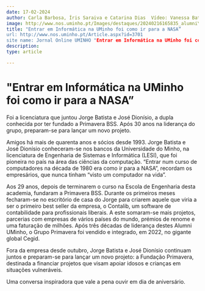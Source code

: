 ```yaml
---
date: 17-02-2024
author: Carla Barbosa, Íris Saraiva e Catarina Dias  Vídeo: Vanessa Batista e Adriana Monteiro
image: http://www.nos.uminho.pt/Images/destaques/20240216165835_alumniYT.jpg
title: "Entrar em Informática na UMinho foi como ir para a NASA”
url: http://www.nos.uminho.pt/Article.aspx?id=3701
site name: Jornal Online UMINHO "Entrar em Informática na UMinho foi como ir para a NASA”
description: 
type: article

---
```

# "Entrar em Informática na UMinho foi como ir para a NASA”


  

Foi a licenciatura que juntou Jorge Batista e José Dionísio, a dupla conhecida por ter fundado a Primavera BSS. Após 30 anos na liderança do grupo, preparam-se para lançar um novo projeto.

Amigos há mais de quarenta anos e sócios desde 1993. Jorge Batista e José Dionísio conheceram-se nos bancos da Universidade do Minho, na licenciatura de Engenharia de Sistemas e Informática (LESI), que foi pioneira no país na área das ciências da computação. “Entrar num curso de computadores na década de 1980 era como ir para a NASA”, recordam os empresários, que nunca tinham “visto um computador na vida”.

Aos 29 anos, depois de terminarem o curso na Escola de Engenharia desta academia, fundaram a Primavera BSS. Durante os primeiros meses fecharam-se no escritório de casa do Jorge para criarem aquele que viria a ser o primeiro best seller da empresa, o Contalib, um software de contabilidade para profissionais liberais. A este somaram-se mais projetos, parcerias com empresas de vários países do mundo, prémios de renome e uma faturação de milhões. Após três décadas de liderança destes Alumni UMinho, o Grupo Primavera foi vendido e integrado, em 2022, no gigante global Cegid.

Fora da empresa desde outubro, Jorge Batista e José Dionísio continuam juntos e preparam-se para lançar um novo projeto: a Fundação Primavera, destinada a financiar projetos que visam apoiar idosos e crianças em situações vulneráveis.

Uma conversa inspiradora que vale a pena ouvir em dia de aniversário.

 
 

